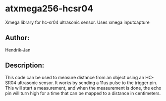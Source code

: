 # atxmega256-hcsr04
Xmega library for hc-sr04 ultrasonic sensor. Uses xmega inputcapture

 ## Author:
 Hendrik-Jan

## Description:
This code can be used to measure distance from an object
using an HC-SR04 ultrasonic sensor. It works by sending a
11us pulse to the trigger pin. This will start a measurement,
and when the measurement is done, the echo pin will turn high
for a time that can be mapped to a distance in centimeters.

